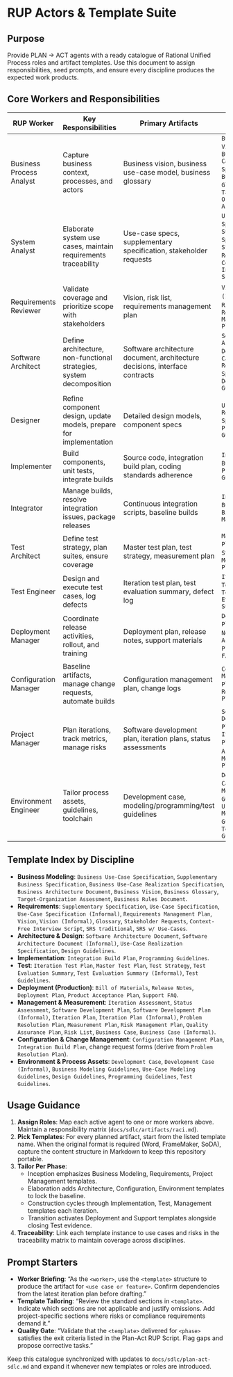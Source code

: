 # RUP Actors & Template Suite

## Purpose
Provide PLAN → ACT agents with a ready catalogue of Rational Unified Process roles and artifact templates. Use this document to assign responsibilities, seed prompts, and ensure every discipline produces the expected work products.

## Core Workers and Responsibilities
| RUP Worker | Key Responsibilities | Primary Artifacts | Reference Templates |
| --- | --- | --- | --- |
| Business Process Analyst | Capture business context, processes, and actors | Business vision, business use-case model, business glossary | `Business Vision`, `Business Use-Case Specification`, `Business Glossary`, `Target-Organization Assessment` |
| System Analyst | Elaborate system use cases, maintain requirements traceability | Use-case specs, supplementary specification, stakeholder requests | `Use-Case Specification`, `Supplementary Specification`, `Stakeholder Requests`, `Context-Free Interview Script` |
| Requirements Reviewer | Validate coverage and prioritize scope with stakeholders | Vision, risk list, requirements management plan | `Vision`, `Vision (Informal)`, `Risk List`, `Requirements Management Plan` |
| Software Architect | Define architecture, non-functional strategies, system decomposition | Software architecture document, architecture decisions, interface contracts | `Software Architecture Document`, `Use-Case Realization Specification`, `Design Guidelines` |
| Designer | Refine component design, update models, prepare for implementation | Detailed design models, component specs | `Use-Case Realization Specification`, `Programming Guidelines` |
| Implementer | Build components, unit tests, integrate builds | Source code, integration build plan, coding standards adherence | `Integration Build Plan`, `Programming Guidelines` |
| Integrator | Manage builds, resolve integration issues, package releases | Continuous integration scripts, baseline builds | `Integration Build Plan`, `Bill of Materials` |
| Test Architect | Define test strategy, plan suites, ensure coverage | Master test plan, test strategy, measurement plan | `Master Test Plan`, `Test Strategy`, `Measurement Plan` |
| Test Engineer | Design and execute test cases, log defects | Iteration test plan, test evaluation summary, defect log | `Iteration Test Plan`, `Test Evaluation Summary` |
| Deployment Manager | Coordinate release activities, rollout, and training | Deployment plan, release notes, support materials | `Deployment Plan`, `Release Notes`, `Product Acceptance Plan`, `Support FAQ` |
| Configuration Manager | Baseline artifacts, manage change requests, automate builds | Configuration management plan, change logs | `Configuration Management Plan`, `Problem Resolution Plan` |
| Project Manager | Plan iterations, track metrics, manage risks | Software development plan, iteration plans, status assessments | `Software Development Plan`, `Iteration Plan`, `Status Assessment`, `Measurement Plan` |
| Environment Engineer | Tailor process assets, guidelines, toolchain | Development case, modeling/programming/test guidelines | `Development Case`, `Business Modeling Guidelines`, `Use-Case Modeling Guidelines`, `Test Guidelines` |

## Template Index by Discipline
- **Business Modeling**: `Business Use-Case Specification`, `Supplementary Business Specification`, `Business Use-Case Realization Specification`, `Business Architecture Document`, `Business Vision`, `Business Glossary`, `Target-Organization Assessment`, `Business Rules Document`.
- **Requirements**: `Supplementary Specification`, `Use-Case Specification`, `Use-Case Specification (Informal)`, `Requirements Management Plan`, `Vision`, `Vision (Informal)`, `Glossary`, `Stakeholder Requests`, `Context-Free Interview Script`, `SRS traditional`, `SRS w/ Use-Cases`.
- **Architecture & Design**: `Software Architecture Document`, `Software Architecture Document (Informal)`, `Use-Case Realization Specification`, `Design Guidelines`.
- **Implementation**: `Integration Build Plan`, `Programming Guidelines`.
- **Test**: `Iteration Test Plan`, `Master Test Plan`, `Test Strategy`, `Test Evaluation Summary`, `Test Evaluation Summary (Informal)`, `Test Guidelines`.
- **Deployment (Production)**: `Bill of Materials`, `Release Notes`, `Deployment Plan`, `Product Acceptance Plan`, `Support FAQ`.
- **Management & Measurement**: `Iteration Assessment`, `Status Assessment`, `Software Development Plan`, `Software Development Plan (Informal)`, `Iteration Plan`, `Iteration Plan (Informal)`, `Problem Resolution Plan`, `Measurement Plan`, `Risk Management Plan`, `Quality Assurance Plan`, `Risk List`, `Business Case`, `Business Case (Informal)`.
- **Configuration & Change Management**: `Configuration Management Plan`, `Integration Build Plan`, change request forms (derive from `Problem Resolution Plan`).
- **Environment & Process Assets**: `Development Case`, `Development Case (Informal)`, `Business Modeling Guidelines`, `Use-Case Modeling Guidelines`, `Design Guidelines`, `Programming Guidelines`, `Test Guidelines`.

## Usage Guidance
1. **Assign Roles**: Map each active agent to one or more workers above. Maintain a responsibility matrix (`docs/sdlc/artifacts/raci.md`).
2. **Pick Templates**: For every planned artifact, start from the listed template name. When the original format is required (Word, FrameMaker, SoDA), capture the content structure in Markdown to keep this repository portable.
3. **Tailor Per Phase**:
   - Inception emphasizes Business Modeling, Requirements, Project Management templates.
   - Elaboration adds Architecture, Configuration, Environment templates to lock the baseline.
   - Construction cycles through Implementation, Test, Management templates each iteration.
   - Transition activates Deployment and Support templates alongside closing Test evidence.
4. **Traceability**: Link each template instance to use cases and risks in the traceability matrix to maintain coverage across disciplines.

## Prompt Starters
- **Worker Briefing**: “As the `<worker>`, use the `<template>` structure to produce the artifact for `<use case or feature>`. Confirm dependencies from the latest iteration plan before drafting.”
- **Template Tailoring**: “Review the standard sections in `<template>`. Indicate which sections are not applicable and justify omissions. Add project-specific sections where risks or compliance requirements demand it.”
- **Quality Gate**: “Validate that the `<template>` delivered for `<phase>` satisfies the exit criteria listed in the Plan-Act RUP Script. Flag gaps and propose corrective tasks.”

Keep this catalogue synchronized with updates to `docs/sdlc/plan-act-sdlc.md` and expand it whenever new templates or roles are introduced.
